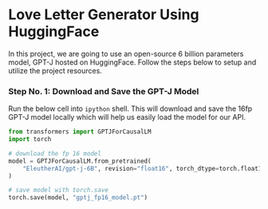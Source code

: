 # Love Letter Generator Using HuggingFace

In this project, we are going to use an open-source 6 billion parameters model, GPT-J hosted on HuggingFace. Follow the steps below to setup and utilize the project resources.

### Step No. 1: Download and Save the GPT-J Model

Run the below cell into `ipython` shell. This will download and save the 16fp GPT-J model locally which will help us easily load the model for our API.

```python
from transformers import GPTJForCausalLM
import torch

# download the fp 16 model
model = GPTJForCausalLM.from_pretrained(
    "EleutherAI/gpt-j-6B", revision="float16", torch_dtype=torch.float16, low_cpu_mem_usage=True
)

# save model with torch.save
torch.save(model, "gptj_fp16_model.pt")
```
